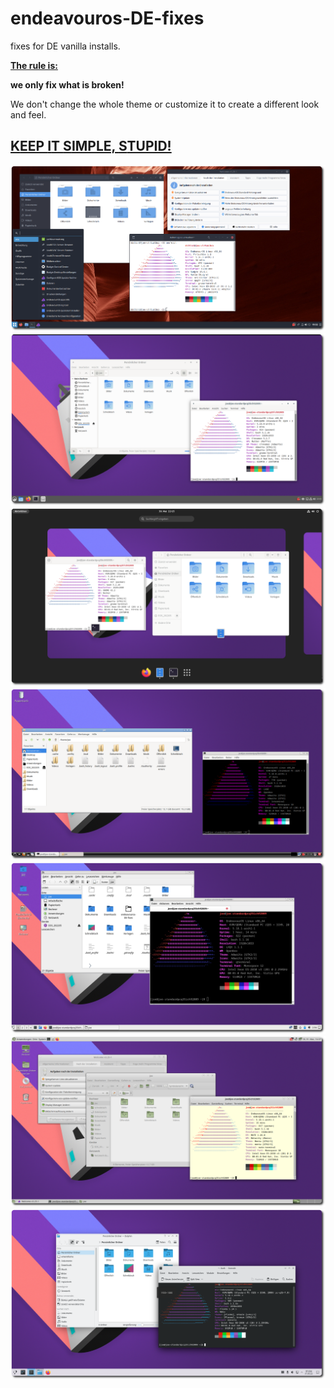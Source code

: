 # endeavouros-DE-fixes
fixes for DE vanilla installs.

**<ins>The rule is:</ins>**

**we only fix what is broken!**

We don't change the whole theme or customize it to create a different look and feel.

## [**K**EEP **I**T **S**IMPLE, **S**TUPID!](https://en.wikipedia.org/wiki/KISS_principle)

![eos-budgie](https://raw.githubusercontent.com/endeavouros-team/endeavouros-DE-fixes/main/budgie/budgie.png)
![eos-cinnamon](https://raw.githubusercontent.com/endeavouros-team/endeavouros-DE-fixes/main/cinnamon/cinnamon.png)
![eos-gnome](https://raw.githubusercontent.com/endeavouros-team/endeavouros-DE-fixes/main/gnome/gnome.png)
![eos-lxde](https://raw.githubusercontent.com/endeavouros-team/endeavouros-DE-fixes/main/lxde/lxde.png)
![eos-lxqt](https://raw.githubusercontent.com/endeavouros-team/endeavouros-DE-fixes/main/lxqt/lxqt.png)
![eos-mate](https://raw.githubusercontent.com/endeavouros-team/endeavouros-DE-fixes/main/mate/mate.png)
![eos-plasma](https://raw.githubusercontent.com/endeavouros-team/endeavouros-DE-fixes/main/plasma/plasma.png)
